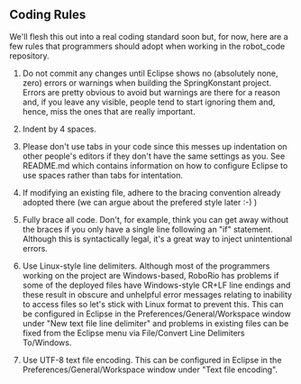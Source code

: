 Coding Rules
------------

We'll flesh this out into a real coding standard soon but, for now, here are a few rules that programmers should adopt when working in the robot_code repository.

1. Do not commit any changes until Eclipse shows no (absolutely none, zero) errors or warnings when building the SpringKonstant project. Errors are pretty obvious to avoid but warnings are there for a reason and, if you leave any visible, people tend to start ignoring them and, hence, miss the ones that are really important.

2. Indent by 4 spaces.

3. Please don't use tabs in your code since this messes up indentation on other people's editors if they don't have the same settings as you. See README.md which contains information on how to configure Eclipse to use spaces rather than tabs for intentation.

4. If modifying an existing file, adhere to the bracing convention already adopted there (we can argue about the prefered style later :-) )

5. Fully brace all code. Don't, for example, think you can get away without the braces if you only have a single line following an "if" statement. Although this is syntactically legal, it's a great way to inject unintentional errors.

6. Use Linux-style line delimiters. Although most of the programmers working on the project are Windows-based, RoboRio has problems if some of the deployed files have Windows-style CR+LF line endings and these result in obscure and unhelpful error messages relating to inability to access files so let's stick with Linux format to prevent this. This can be configured in Eclipse in the Preferences/General/Workspace window under "New text file line delimiter" and problems in existing files can be fixed from the Eclipse menu via File/Convert Line Delimiters To/Windows.

7. Use UTF-8 text file encoding. This can be configured in Eclipse in the Preferences/General/Workspace window under "Text file encoding".
